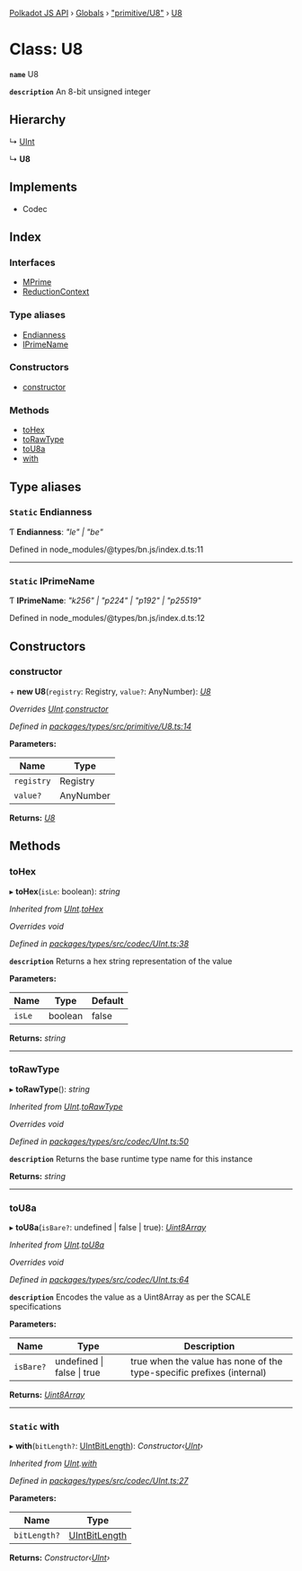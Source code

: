 [Polkadot JS API](../README.md) › [Globals](../globals.md) › ["primitive/U8"](../modules/_primitive_u8_.md) › [U8](_primitive_u8_.u8.md)

# Class: U8

**`name`** U8

**`description`** 
An 8-bit unsigned integer

## Hierarchy

  ↳ [UInt](_codec_uint_.uint.md)

  ↳ **U8**

## Implements

* Codec

## Index

### Interfaces

* [MPrime](../interfaces/_primitive_u8_.u8.mprime.md)
* [ReductionContext](../interfaces/_primitive_u8_.u8.reductioncontext.md)

### Type aliases

* [Endianness](_primitive_u8_.u8.md#static-endianness)
* [IPrimeName](_primitive_u8_.u8.md#static-iprimename)

### Constructors

* [constructor](_primitive_u8_.u8.md#constructor)

### Methods

* [toHex](_primitive_u8_.u8.md#tohex)
* [toRawType](_primitive_u8_.u8.md#torawtype)
* [toU8a](_primitive_u8_.u8.md#tou8a)
* [with](_primitive_u8_.u8.md#static-with)

## Type aliases

### `Static` Endianness

Ƭ **Endianness**: *"le" | "be"*

Defined in node_modules/@types/bn.js/index.d.ts:11

___

### `Static` IPrimeName

Ƭ **IPrimeName**: *"k256" | "p224" | "p192" | "p25519"*

Defined in node_modules/@types/bn.js/index.d.ts:12

## Constructors

###  constructor

\+ **new U8**(`registry`: Registry, `value?`: AnyNumber): *[U8](_primitive_u8_.u8.md)*

*Overrides [UInt](_codec_uint_.uint.md).[constructor](_codec_uint_.uint.md#constructor)*

*Defined in [packages/types/src/primitive/U8.ts:14](https://github.com/polkadot-js/api/blob/20b8cd762d/packages/types/src/primitive/U8.ts#L14)*

**Parameters:**

Name | Type |
------ | ------ |
`registry` | Registry |
`value?` | AnyNumber |

**Returns:** *[U8](_primitive_u8_.u8.md)*

## Methods

###  toHex

▸ **toHex**(`isLe`: boolean): *string*

*Inherited from [UInt](_codec_uint_.uint.md).[toHex](_codec_uint_.uint.md#tohex)*

*Overrides void*

*Defined in [packages/types/src/codec/UInt.ts:38](https://github.com/polkadot-js/api/blob/20b8cd762d/packages/types/src/codec/UInt.ts#L38)*

**`description`** Returns a hex string representation of the value

**Parameters:**

Name | Type | Default |
------ | ------ | ------ |
`isLe` | boolean | false |

**Returns:** *string*

___

###  toRawType

▸ **toRawType**(): *string*

*Inherited from [UInt](_codec_uint_.uint.md).[toRawType](_codec_uint_.uint.md#torawtype)*

*Overrides void*

*Defined in [packages/types/src/codec/UInt.ts:50](https://github.com/polkadot-js/api/blob/20b8cd762d/packages/types/src/codec/UInt.ts#L50)*

**`description`** Returns the base runtime type name for this instance

**Returns:** *string*

___

###  toU8a

▸ **toU8a**(`isBare?`: undefined | false | true): *[Uint8Array](_codec_raw_.raw.md#static-uint8array)*

*Inherited from [UInt](_codec_uint_.uint.md).[toU8a](_codec_uint_.uint.md#tou8a)*

*Overrides void*

*Defined in [packages/types/src/codec/UInt.ts:64](https://github.com/polkadot-js/api/blob/20b8cd762d/packages/types/src/codec/UInt.ts#L64)*

**`description`** Encodes the value as a Uint8Array as per the SCALE specifications

**Parameters:**

Name | Type | Description |
------ | ------ | ------ |
`isBare?` | undefined &#124; false &#124; true | true when the value has none of the type-specific prefixes (internal)  |

**Returns:** *[Uint8Array](_codec_raw_.raw.md#static-uint8array)*

___

### `Static` with

▸ **with**(`bitLength?`: [UIntBitLength](../modules/_codec_abstractint_.md#uintbitlength)): *Constructor‹[UInt](_codec_uint_.uint.md)›*

*Inherited from [UInt](_codec_uint_.uint.md).[with](_codec_uint_.uint.md#static-with)*

*Defined in [packages/types/src/codec/UInt.ts:27](https://github.com/polkadot-js/api/blob/20b8cd762d/packages/types/src/codec/UInt.ts#L27)*

**Parameters:**

Name | Type |
------ | ------ |
`bitLength?` | [UIntBitLength](../modules/_codec_abstractint_.md#uintbitlength) |

**Returns:** *Constructor‹[UInt](_codec_uint_.uint.md)›*
